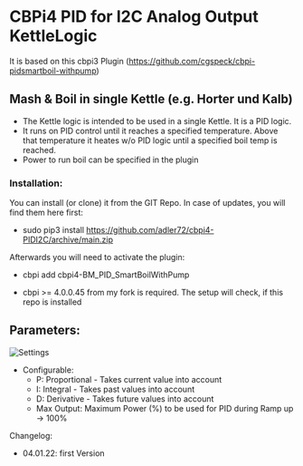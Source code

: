 # CBPi4 PID for I2C Analog Output KettleLogic
It is based on this cbpi3 Plugin (https://github.com/cgspeck/cbpi-pidsmartboil-withpump)

## Mash & Boil in single Kettle (e.g. Horter und Kalb)
- The Kettle logic is intended to be used in a single Kettle. It is a PID logic. 
- It runs on PID control until it reaches a specified temperature. Above that temperature it heates w/o PID logic until a specified boil temp is reached.
- Power to run boil can be specified in the plugin


### Installation:

You can install (or clone) it from the GIT Repo. In case of updates, you will find them here first:
- sudo pip3 install https://github.com/adler72/cbpi4-PIDI2C/archive/main.zip

Afterwards you will need to activate the plugin:
- cbpi add cbpi4-BM_PID_SmartBoilWithPump
	
- cbpi >= 4.0.0.45 from my fork is required. The setup will check, if this repo is installed

## Parameters:

![Settings](https://github.com/avollkopf/cbpi4-BM_PID_SmartBoilWithPump/blob/main/cbpi4-BM_PID_SmartBoilWithPump-logic.png?raw=true)

- Configurable:
	- P: Proportional - Takes current value into account
	- I: Integral - Takes past values into account
	- D: Derivative - Takes future values into account
	- Max Output: Maximum Power (%) to be used for PID during Ramp up -> 100%


Changelog:

- 04.01.22: first Version
